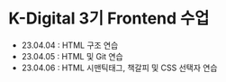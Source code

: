 # K-Digital 3기 Frontend 수업
+ 23.04.04 : HTML 구조 연습
+ 23.04.05 : HTML 및 Git 연습
+ 23.04.06 : HTML 시맨틱태그, 책갈피 및 CSS 선택자 연습
